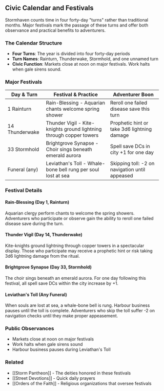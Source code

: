 ## Civic Calendar and Festivals

Stormhaven counts time in four forty-day "turns" rather than traditional months. Major festivals mark the passage of these turns and offer both observance and practical benefits to adventurers.

### The Calendar Structure

- **Four Turns**: The year is divided into four forty-day periods
- **Turn Names**: Rainturn, Thunderwake, Stormhold, and one unnamed turn
- **Civic Function**: Markets close at noon on major festivals. Work halts when gale sirens sound.

### Major Festivals

| Day & Turn | Festival & Practice | Adventurer Boon |
|------------|---------------------|-----------------|
| 1 Rainturn | Rain-Blessing - Aquarian chants welcome spring shower | Reroll one failed disease save this turn |
| 14 Thunderwake | Thunder Vigil - Kite-knights ground lightning through copper towers | Prophetic hint or take 3d6 lightning damage |
| 33 Stormhold | Brightgrove Synapse - Choir sings beneath emerald aurora | Spell save DCs in city +1 for one day |
| Funeral (any) | Leviathan's Toll - Whale-bone bell rung per soul lost at sea | Skipping toll: -2 on navigation until appeased |

### Festival Details

#### Rain-Blessing (Day 1, Rainturn)
Aquarian clergy perform chants to welcome the spring showers. Adventurers who participate or observe gain the ability to reroll one failed disease save during the turn.

#### Thunder Vigil (Day 14, Thunderwake)
Kite-knights ground lightning through copper towers in a spectacular display. Those who participate may receive a prophetic hint or risk taking 3d6 lightning damage from the ritual.

#### Brightgrove Synapse (Day 33, Stormhold)
The choir sings beneath an emerald aurora. For one day following this festival, all spell save DCs within the city increase by +1.

#### Leviathan's Toll (Any Funeral)
When souls are lost at sea, a whale-bone bell is rung. Harbour business pauses until the toll is complete. Adventurers who skip the toll suffer -2 on navigation checks until they make proper appeasement.

### Public Observances

- Markets close at noon on major festivals
- Work halts when gale sirens sound
- Harbour business pauses during Leviathan's Toll

### Related

- [[Storm Pantheon]] - The deities honored in these festivals
- [[Street Devotions]] - Quick daily prayers
- [[Orders of the Faith]] - Religious organizations that oversee festivals
